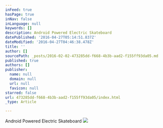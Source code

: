 ```yaml
---
inFeed: true
hasPage: true
inNav: false
inLanguage: null
keywords: []
description: Android Powered Electric Skateboard
datePublished: '2016-04-27T05:14:51.837Z'
dateModified: '2016-04-27T04:46:38.478Z'
title: ''
author: []
sourcePath: _posts/2016-02-02-473285dd-f668-4b3b-aad2-f155ff93da05.md
published: true
authors: []
publisher:
  name: null
  domain: null
  url: null
  favicon: null
starred: false
url: 473285dd-f668-4b3b-aad2-f155ff93da05/index.html
_type: Article

---
```

Android Powered Electric Skateboard
![](https://the-grid-user-content.s3-us-west-2.amazonaws.com/9c5f7634-4d90-4db1-8795-a080e1dd08c6.jpg)